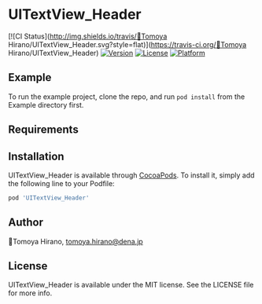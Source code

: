 # UITextView_Header

[![CI Status](http://img.shields.io/travis/🦊Tomoya Hirano/UITextView_Header.svg?style=flat)](https://travis-ci.org/🦊Tomoya Hirano/UITextView_Header)
[![Version](https://img.shields.io/cocoapods/v/UITextView_Header.svg?style=flat)](http://cocoapods.org/pods/UITextView_Header)
[![License](https://img.shields.io/cocoapods/l/UITextView_Header.svg?style=flat)](http://cocoapods.org/pods/UITextView_Header)
[![Platform](https://img.shields.io/cocoapods/p/UITextView_Header.svg?style=flat)](http://cocoapods.org/pods/UITextView_Header)

## Example

To run the example project, clone the repo, and run `pod install` from the Example directory first.

## Requirements

## Installation

UITextView_Header is available through [CocoaPods](http://cocoapods.org). To install
it, simply add the following line to your Podfile:

```ruby
pod 'UITextView_Header'
```

## Author

🦊Tomoya Hirano, tomoya.hirano@dena.jp

## License

UITextView_Header is available under the MIT license. See the LICENSE file for more info.
